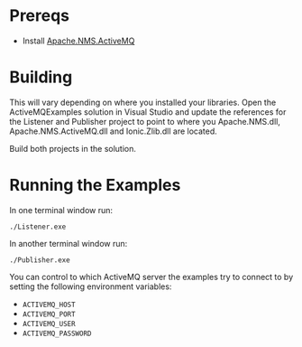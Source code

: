 Prereqs
=======

- Install [Apache.NMS.ActiveMQ](http://activemq.apache.org/nms/download.html) 

Building
========

This will vary depending on where you installed your libraries.  Open the 
ActiveMQExamples solution in Visual Studio and update the references for the
Listener and Publisher project to point to where you Apache.NMS.dll,  
Apache.NMS.ActiveMQ.dll and Ionic.Zlib.dll are located.  

Build both projects in the solution.

Running the Examples
====================

In one terminal window run:

    ./Listener.exe

In another terminal window run:

    ./Publisher.exe

You can control to which ActiveMQ server the examples try to connect to by
setting the following environment variables: 

* `ACTIVEMQ_HOST`
* `ACTIVEMQ_PORT`
* `ACTIVEMQ_USER`
* `ACTIVEMQ_PASSWORD`